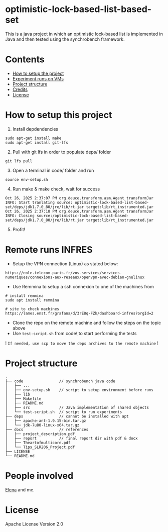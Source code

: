 # optimistic-lock-based-list-based-set
This is a java project in which an optimistic lock-based list is implemented in Java and then tested using the synchrobench framework.

# Contents
- [How to setup the project](#how-to-run-this-project)
- [Experiment runs on VMs](#remote-runs-infres)
- [Project structure](#project-structure)
- [Credits](#people-involved)
- [License](#license)

# How to setup this project
1. Install depdendencies
```
sudo apt-get install make
sudo apt-get install git-lfs
```
2. Pull with git lfs in order to populate deps/ folder
```
git lfs pull
```
3. Open a terminal in code/ folder and run
```
source env-setup.sh
```
4. Run make & make check, wait for success
```
Oct 26, 2025 2:37:07 PM org.deuce.transform.asm.Agent transformJar
INFO: Start tranlating source: optimistic-lock-based-list-based-set/deps/jdk1.7.0_80/jre/lib/rt.jar target:lib/rt_instrumented.jar
Oct 26, 2025 2:37:18 PM org.deuce.transform.asm.Agent transformJar
INFO: Closing source:/optimistic-lock-based-list-based-set/deps/jdk1.7.0_80/jre/lib/rt.jar target:lib/rt_instrumented.jar
```
5. Profit!

# Remote runs INFRES
- Setup the VPN connection (Linux) as stated below:
```
https://eole.telecom-paris.fr/vos-services/services-numeriques/connexions-aux-reseaux/openvpn-avec-debian-gnulinux
```
- Use Remmina to setup a ssh connexion to one of the machines from
```
# install remmina
sudo apt install remmina

# site to check machines
https://lames.enst.fr/grafana/d/3rE8q-FZk/dashboard-infres?orgId=2
```
- Clone the repo on the remote machine and follow the steps on the topic above
- Use ```test-script.sh``` from code\ to start performing the tests

! ```If needed, use scp to move the deps archives to the remote machine``` !

# Project structure
```
.
├── code                // synchrobench java code
│   ├── ...
│   ├── env-setup.sh    // script to setup environment before runs
│   ├── lib
│   ├── Makefile
│   ├── README.md
│   ├── src             // Java implementation of shared objects
│   └── test-script.sh  // script to run experiments
├── deps                // cannot be installed with apt
│   ├── apache-ant-1.9.15-bin.tar.gz
│   └── jdk-7u80-linux-x64.tar.gz
├── docs                // references
│   ├── project_description.pdf
│   ├── report          // final report dir with pdf & docx
│   ├── Theartofmulticore.pdf
│   └── Tips_SLR206_Project.pdf
├── LICENSE
└── README.md
```

# People involved
[Elena](https://github.com/lena0097) and me.

# License
Apache License Version 2.0